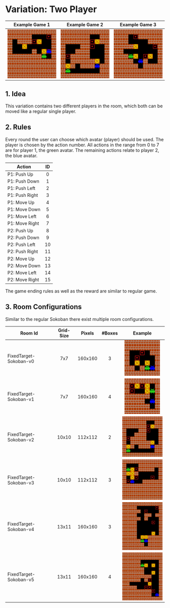 # Variation: Two Player

| Example Game 1 | Example Game 2 | Example Game 3 |
| :---: | :---: | :---: 
| ![Game 1](/docs/Animations/TwoPlayer_solved_0.gif?raw=true) | ![Game 2](/docs/Animations/TwoPlayer_solved_1.gif?raw=true) | ![Game 3](/docs/Animations/TwoPlayer_solved_2.gif?raw=true) |


## 1. Idea
This variation contains two different players in the room, which both can be moved like a regular single player.


## 2. Rules
Every round the user can choose which avatar (player) should be used. 
The player is chosen by the action number. 
All actions in the range from 0 to 7 are for player 1, the green avatar.
The remaining actions relate to player 2, the blue avatar.

 | Action         | ID    | 
 | -------------  | :---: | 
 | P1: Push Up    |  0    |  
 | P1: Push Down  |  1    | 
 | P1: Push Left  |  2    |   
 | P1: Push Right |  3    |   
 | P1: Move Up    |  4    |
 | P1: Move Down  |  5    |
 | P1: Move Left  |  6    |
 | P1: Move Right |  7    |
 | P2: Push Up    |  8    |  
 | P2: Push Down  |  9    | 
 | P2: Push Left  |  10   |   
 | P2: Push Right |  11   |   
 | P2: Move Up    |  12   |
 | P2: Move Down  |  13   |
 | P2: Move Left  |  14   |
 | P2: Move Right |  15   |

The game ending rules as well as the reward are similar to regular game. 

## 3. Room Configurations
Similar to the regular Sokoban there exist multiple room configurations.

| Room Id | Grid-Size | Pixels | #Boxes | Example | 
| ---     | :---:      | :---: | :---:   | :---: | 
| FixedTarget-Sokoban-v0 |  7x7  | 160x160 | 3 | ![TwoPlayer-Sokoban-v0](/docs/rooms/TwoPlayer-Sokoban-v0.png)  | 
| FixedTarget-Sokoban-v1 |  7x7  | 160x160 | 4 | ![TwoPlayer-Sokoban-v1](/docs/rooms/TwoPlayer-Sokoban-v1.png)   | 
| FixedTarget-Sokoban-v2 | 10x10 | 112x112 | 2 | ![TwoPlayer-Sokoban-v2](/docs/rooms/TwoPlayer-Sokoban-v2.png)  |
| FixedTarget-Sokoban-v3 | 10x10 | 112x112 | 3 | ![TwoPlayer-Sokoban-v3](/docs/rooms/TwoPlayer-Sokoban-v3.png)  |
| FixedTarget-Sokoban-v4 | 13x11 | 160x160 | 3 | ![TwoPlayer-Sokoban-v4](/docs/rooms/TwoPlayer-Sokoban-v4.png)  | 
| FixedTarget-Sokoban-v5 | 13x11 | 160x160 | 4 | ![TwoPlayer-Sokoban-v5](/docs/rooms/TwoPlayer-Sokoban-v5.png)   | 
